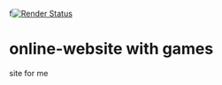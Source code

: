 f[![Render Status](https://img.shields.io/badge/Render-Deployed-blue?logo=Render
)](https://webgames-xkr0.onrender.com/)
# online-website with games
site for me
